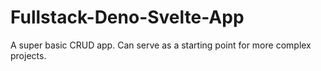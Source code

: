 # Fullstack-Deno-Svelte-App
A super basic CRUD app. Can serve as a starting point for more complex projects.
